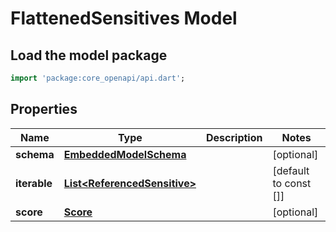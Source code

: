 # FlattenedSensitives Model

## Load the model package
```dart
import 'package:core_openapi/api.dart';
```

## Properties
Name | Type | Description | Notes
------------ | ------------- | ------------- | -------------
**schema** | [**EmbeddedModelSchema**](EmbeddedModelSchema) |  | [optional] 
**iterable** | [**List\<ReferencedSensitive\>**](ReferencedSensitive) |  | [default to const []]
**score** | [**Score**](Score) |  | [optional] 




